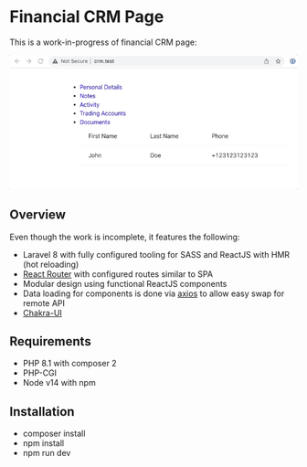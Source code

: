 # Financial CRM Page

This is a work-in-progress of financial CRM page:

![preview-gif](./preview.gif)

## Overview

Even though the work is incomplete, it features the following:

- Laravel 8 with fully configured tooling for SASS and ReactJS with HMR (hot reloading)
- [React Router](https://reactrouter.com/) with configured routes similar to SPA
- Modular design using functional ReactJS components
- Data loading for components is done via [axios](https://github.com/axios/axios) to allow easy swap for remote API
- [Chakra-UI](https://chakra-ui.com/)

## Requirements

- PHP 8.1 with composer 2
- PHP-CGI
- Node v14 with npm

## Installation

- composer install
- npm install
- npm run dev
